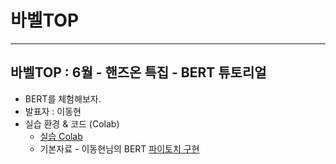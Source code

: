 # 바벨TOP

--------------------

## 바벨TOP : 6월 - 핸즈온 특집 - BERT 튜토리얼

* BERT를 체험해보자.
* 발표자 : 이동현
* 실습 환경 & 코드 (Colab)
   * [실습 Colab](https://colab.research.google.com/github/babelPish/BabelTOP/blob/master/handson/bert/pytorchic_bert-1.ipynb)
   * 기본자료 - 이동현님의 BERT [파이토치 구현](https://github.com/dhlee347/pytorchic-bert)
